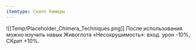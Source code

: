 ```yaml
---
itemtype: Скилл Химеры
---
```

![[Temp/Placeholder_Chimera_Techniques.png]]
После использования можно изучить навык Живоглота «Несокрушимость»: вход. урон -10%, СКрит +10%.
